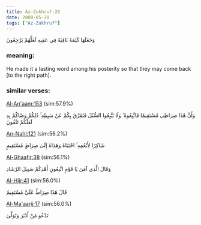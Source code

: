 ```yaml
---
title: Az-Zukhruf:28
date: 2008-05-30
tags: ["Az-Zukhruf"]
---
```

وَجَعَلَهَا كَلِمَةً بَاقِيَةً فِي عَقِبِهِ لَعَلَّهُمْ يَرْجِعُونَ
### meaning: 
He made it a lasting word among his posterity so that they may come back [to the right path].
### similar verses: 

[Al-An'aam:153](/6/153) (sim:57.9%)

وَأَنَّ هَٰذَا صِرَاطِي مُسْتَقِيمًا فَاتَّبِعُوهُ ۖ وَلَا تَتَّبِعُوا السُّبُلَ فَتَفَرَّقَ بِكُمْ عَنْ سَبِيلِهِ ۚ ذَٰلِكُمْ وَصَّاكُمْ بِهِ لَعَلَّكُمْ تَتَّقُونَ

[An-Nahl:121](/16/121) (sim:56.2%)

شَاكِرًا لِأَنْعُمِهِ ۚ اجْتَبَاهُ وَهَدَاهُ إِلَىٰ صِرَاطٍ مُسْتَقِيمٍ

[Al-Ghaafir:38](/40/38) (sim:56.1%)

وَقَالَ الَّذِي آمَنَ يَا قَوْمِ اتَّبِعُونِ أَهْدِكُمْ سَبِيلَ الرَّشَادِ

[Al-Hijr:41](/15/41) (sim:56.0%)

قَالَ هَٰذَا صِرَاطٌ عَلَيَّ مُسْتَقِيمٌ

[Al-Ma'aarij:17](/70/17) (sim:56.0%)

تَدْعُو مَنْ أَدْبَرَ وَتَوَلَّىٰ
